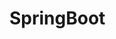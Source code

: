 # SpringBoot
                                                                                           